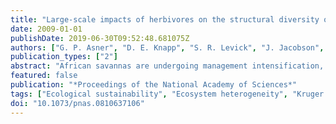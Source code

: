 ```yaml
---
title: "Large-scale impacts of herbivores on the structural diversity of African savannas"
date: 2009-01-01
publishDate: 2019-06-30T09:52:48.681075Z
authors: ["G. P. Asner", "D. E. Knapp", "S. R. Levick", "J. Jacobson", "R. Emerson", "T. Kennedy-Bowdoin", "M. S. Colgan", "R. E. Martin"]
publication_types: ["2"]
abstract: "African savannas are undergoing management intensification, and decision makers are increasingly challenged to balance the needs of large herbivore populations with the maintenance of vegetation and ecosystem diversity. Ensuring the sustainability of Africa's natural protected areas requires information on the efficacy of management decisions at large spatial scales, but often neither experimental treatments nor large-scale responses are available for analysis. Using a new airborne remote sensing system, we mapped the three-dimensional (3-D) structure of vegetation at a spatial resolution of 56 cm throughout 1640 ha of savanna after 6-, 22-, 35-, and 41-year exclusions of herbivores, as well as in unprotected areas, across Kruger National Park in South Africa. Areas in which herbivores were excluded over the short term (6 years) contained 38%–80% less bare ground compared with those that were exposed to mammalian herbivory. In the longer-term (textgreater 22 years), the 3-D structure of woody vegetation differed significantly between protected and accessible landscapes, with up to 11-fold greater woody canopy cover in the areas without herbivores. Our maps revealed 2 scales of ecosystem response to herbivore consumption, one broadly mediated by geologic substrate and the other mediated by hillslope-scale variation in soil nutrient availability and moisture conditions. Our results are the first to quantitatively illustrate the extent to which herbivores can affect the 3-D structural diversity of vegetation across large savanna landscapes."
featured: false
publication: "*Proceedings of the National Academy of Sciences*"
tags: ["Ecological sustainability", "Ecosystem heterogeneity", "Kruger national park", "Park management", "Protected areas", "South africa", "Vegetation structure"]
doi: "10.1073/pnas.0810637106"
---
```


